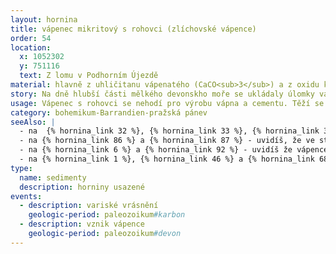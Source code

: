 ```yaml
---
layout: hornina
title: vápenec mikritový s rohovci (zlíchovské vápence)
order: 54
location:
  x: 1052302
  y: 751116
  text: Z lomu v Podhorním Újezdě
material: hlavně z uhličitanu vápenatého (CaCO<sub>3</sub>) a z oxidu křemičitého (SiO<sub>2</sub>) - ten tvoří nepravidelné šedočerné pruhy a hlízy - rohovce
story: Na dně hlubší části mělkého devonskho moře se ukládaly úlomky vápnitých a křemitých schránek živočichů. Jejich stmelením vznikla pevná hornina - vápenec. Křemité schránky se později rozpustily a uvolněný oxid křemičitý (SiO<sub>2</sub>) se opět vysrážel v podobě nepravidelných hlíz a vrstev - vznikly rohovce. Později, při srážce litosférických desek, bylo původní mořské dno vyzdviženo a zprohýbáno do vrás. Stalo se součástí pevniny.
usage: Vápenec s rohovci se nehodí pro výrobu vápna a cementu. Těží se spolu s kvalitními cementářsými vápenci nepoť se nachází v jejich nadloží. Dá se použít jako stavební kámen. Protože obsahuje rohovce - amorfní (nekrystalický) oxid křemičitý, nehodí se do kvalitních betonových směsí, ale pouze pro méně náročné použití.
category: bohemikum-Barrandien-pražská pánev
seeAlso: |
  - na  {% hornina_link 32 %}, {% hornina_link 33 %}, {% hornina_link 34 %}, {% hornina_link 36 %}, {% hornina_link 54 %} - tyto vápence jsou podobně staré, vznikly ve stejném moři, jen v trochu jiných podmínkách
  - na {% hornina_link 86 %} a {% hornina_link 87 %} - uvidíš, že ve stejném období vznikaly podobné vápence také na Moravě
  - na {% hornina_link 6 %} a {% hornina_link 92 %} - uvidíš že vápence vznikaly v různých obdobíh a že mohou mít mnoho podob
  - na {% hornina_link 1 %}, {% hornina_link 46 %} a {% hornina_link 68 %} - uvidíš, co s různými typy vápenců dělá metamorfóza              
type:
  name: sedimenty
  description: horniny usazené
events:
  - description: variské vrásnění
    geologic-period: paleozoikum#karbon
  - description: vznik vápence
    geologic-period: paleozoikum#devon
---
```


